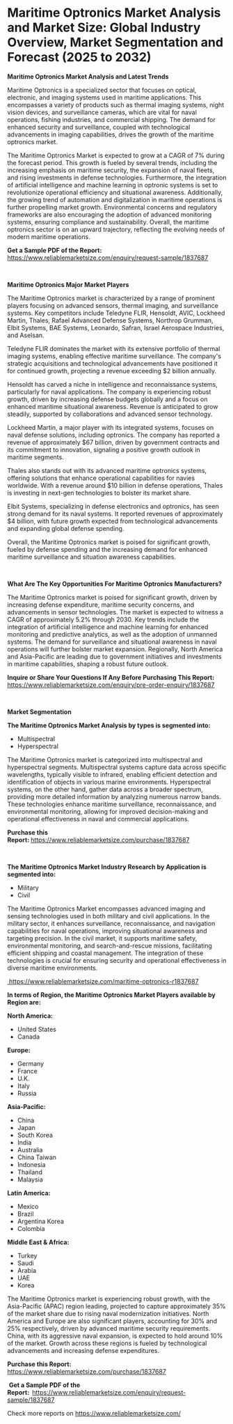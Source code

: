 <p><h1>Maritime Optronics Market Analysis and Market Size: Global Industry Overview, Market Segmentation and Forecast (2025 to 2032)</h1></p><p><strong>Maritime Optronics Market Analysis and Latest Trends</strong></p>
<p><p>Maritime Optronics is a specialized sector that focuses on optical, electronic, and imaging systems used in maritime applications. This encompasses a variety of products such as thermal imaging systems, night vision devices, and surveillance cameras, which are vital for naval operations, fishing industries, and commercial shipping. The demand for enhanced security and surveillance, coupled with technological advancements in imaging capabilities, drives the growth of the maritime optronics market.</p><p>The Maritime Optronics Market is expected to grow at a CAGR of 7% during the forecast period. This growth is fueled by several trends, including the increasing emphasis on maritime security, the expansion of naval fleets, and rising investments in defense technologies. Furthermore, the integration of artificial intelligence and machine learning in optronic systems is set to revolutionize operational efficiency and situational awareness. Additionally, the growing trend of automation and digitalization in maritime operations is further propelling market growth. Environmental concerns and regulatory frameworks are also encouraging the adoption of advanced monitoring systems, ensuring compliance and sustainability. Overall, the maritime optronics sector is on an upward trajectory, reflecting the evolving needs of modern maritime operations.</p></p>
<p><strong>Get a Sample PDF of the Report:&nbsp;</strong> <a href="https://www.reliablemarketsize.com/enquiry/request-sample/1837687?utm_campaign=3511&utm_medium=2&utm_source=Github&utm_content=ia&utm_term=12042025&utm_id=maritime-optronics">https://www.reliablemarketsize.com/enquiry/request-sample/1837687</a></p>
<p>&nbsp;</p>
<p><strong>Maritime Optronics Major Market Players</strong></p>
<p><p>The Maritime Optronics market is characterized by a range of prominent players focusing on advanced sensors, thermal imaging, and surveillance systems. Key competitors include Teledyne FLIR, Hensoldt, AVIC, Lockheed Martin, Thales, Rafael Advanced Defense Systems, Northrop Grumman, Elbit Systems, BAE Systems, Leonardo, Safran, Israel Aerospace Industries, and Aselsan.</p><p>Teledyne FLIR dominates the market with its extensive portfolio of thermal imaging systems, enabling effective maritime surveillance. The company's strategic acquisitions and technological advancements have positioned it for continued growth, projecting a revenue exceeding $2 billion annually.</p><p>Hensoldt has carved a niche in intelligence and reconnaissance systems, particularly for naval applications. The company is experiencing robust growth, driven by increasing defense budgets globally and a focus on enhanced maritime situational awareness. Revenue is anticipated to grow steadily, supported by collaborations and advanced sensor technology.</p><p>Lockheed Martin, a major player with its integrated systems, focuses on naval defense solutions, including optronics. The company has reported a revenue of approximately $67 billion, driven by government contracts and its commitment to innovation, signaling a positive growth outlook in maritime segments.</p><p>Thales also stands out with its advanced maritime optronics systems, offering solutions that enhance operational capabilities for navies worldwide. With a revenue around $10 billion in defense operations, Thales is investing in next-gen technologies to bolster its market share.</p><p>Elbit Systems, specializing in defense electronics and optronics, has seen strong demand for its naval systems. It reported revenues of approximately $4 billion, with future growth expected from technological advancements and expanding global defense spending.</p><p>Overall, the Maritime Optronics market is poised for significant growth, fueled by defense spending and the increasing demand for enhanced maritime surveillance and situation awareness capabilities.</p></p>
<p>&nbsp;</p>
<p><strong>What Are The Key Opportunities For Maritime Optronics Manufacturers?</strong></p>
<p><p>The Maritime Optronics market is poised for significant growth, driven by increasing defense expenditure, maritime security concerns, and advancements in sensor technologies. The market is expected to witness a CAGR of approximately 5.2% through 2030. Key trends include the integration of artificial intelligence and machine learning for enhanced monitoring and predictive analytics, as well as the adoption of unmanned systems. The demand for surveillance and situational awareness in naval operations will further bolster market expansion. Regionally, North America and Asia-Pacific are leading due to government initiatives and investments in maritime capabilities, shaping a robust future outlook.</p></p>
<p><strong>Inquire or Share Your Questions If Any Before Purchasing This Report:</strong> <a href="https://www.reliablemarketsize.com/enquiry/pre-order-enquiry/1837687?utm_campaign=3511&utm_medium=2&utm_source=Github&utm_content=ia&utm_term=12042025&utm_id=maritime-optronics">https://www.reliablemarketsize.com/enquiry/pre-order-enquiry/1837687</a></p>
<p>&nbsp;</p>
<p><strong>Market Segmentation</strong></p>
<p><strong>The Maritime Optronics Market Analysis by types is segmented into:</strong></p>
<p><ul><li>Multispectral</li><li>Hyperspectral</li></ul></p>
<p><p>The Maritime Optronics market is categorized into multispectral and hyperspectral segments. Multispectral systems capture data across specific wavelengths, typically visible to infrared, enabling efficient detection and identification of objects in various marine environments. Hyperspectral systems, on the other hand, gather data across a broader spectrum, providing more detailed information by analyzing numerous narrow bands. These technologies enhance maritime surveillance, reconnaissance, and environmental monitoring, allowing for improved decision-making and operational effectiveness in naval and commercial applications.</p></p>
<p><strong>Purchase this Report:&nbsp;</strong><a href="https://www.reliablemarketsize.com/purchase/1837687?utm_campaign=3511&utm_medium=2&utm_source=Github&utm_content=ia&utm_term=12042025&utm_id=maritime-optronics">https://www.reliablemarketsize.com/purchase/1837687</a></p>
<p>&nbsp;</p>
<p><strong>The Maritime Optronics Market Industry Research by Application is segmented into:</strong></p>
<p><ul><li>Military</li><li>Civil</li></ul></p>
<p><p>The Maritime Optronics Market encompasses advanced imaging and sensing technologies used in both military and civil applications. In the military sector, it enhances surveillance, reconnaissance, and navigation capabilities for naval operations, improving situational awareness and targeting precision. In the civil market, it supports maritime safety, environmental monitoring, and search-and-rescue missions, facilitating efficient shipping and coastal management. The integration of these technologies is crucial for ensuring security and operational effectiveness in diverse maritime environments.</p></p>
<p><a href="https://www.reliablemarketsize.com/maritime-optronics-r1837687?utm_campaign=3511&utm_medium=2&utm_source=Github&utm_content=ia&utm_term=12042025&utm_id=maritime-optronics">&nbsp;https://www.reliablemarketsize.com/maritime-optronics-r1837687</a></p>
<p><strong>In terms of Region, the Maritime Optronics Market Players available by Region are:</strong></p>
<p>
    <p> <strong> North America: </strong>
        <ul>
            <li>United States</li>
            <li>Canada</li>
        </ul>
        </p> 
    <p> <strong> Europe: </strong>
        <ul>
            <li>Germany</li>
            <li>France</li>
            <li>U.K.</li>
            <li>Italy</li>
            <li>Russia</li>
        </ul>
        </p> 
    <p> <strong> Asia-Pacific: </strong>
        <ul>
            <li>China</li>
            <li>Japan</li>
            <li>South Korea</li>
            <li>India</li>
            <li>Australia</li>
            <li>China Taiwan</li>
            <li>Indonesia</li>
            <li>Thailand</li>
            <li>Malaysia</li>
        </ul>
        </p> 
    <p> <strong> Latin America: </strong>
        <ul>
            <li>Mexico</li>
            <li>Brazil</li>
            <li>Argentina Korea</li>
            <li>Colombia</li>
        </ul>
        </p> 
    <p> <strong> Middle East & Africa: </strong>
        <ul>
            <li>Turkey</li>
            <li>Saudi</li>
            <li>Arabia</li>
            <li>UAE</li>
            <li>Korea</li>
        </ul>
    </p>
    </p>
<p><p>The Maritime Optronics market is experiencing robust growth, with the Asia-Pacific (APAC) region leading, projected to capture approximately 35% of the market share due to rising naval modernization initiatives. North America and Europe are also significant players, accounting for 30% and 25% respectively, driven by advanced maritime security requirements. China, with its aggressive naval expansion, is expected to hold around 10% of the market. Growth across these regions is fueled by technological advancements and increasing defense expenditures.</p></p>
<p><strong>Purchase this Report: </strong><a href="https://www.reliablemarketsize.com/purchase/1837687?utm_campaign=3511&utm_medium=2&utm_source=Github&utm_content=ia&utm_term=12042025&utm_id=maritime-optronics">https://www.reliablemarketsize.com/purchase/1837687</a></p>
<p>&nbsp;<strong>Get a Sample PDF of the Report:&nbsp;&nbsp;</strong><a href="https://www.reliablemarketsize.com/enquiry/request-sample/1837687?utm_campaign=3511&utm_medium=2&utm_source=Github&utm_content=ia&utm_term=12042025&utm_id=maritime-optronics">https://www.reliablemarketsize.com/enquiry/request-sample/1837687</a></p>
<p><strong></strong></p>
<p>Check more reports on <a href="https://www.reliablemarketsize.com/?utm_campaign=3511&utm_medium=2&utm_source=Github&utm_content=ia&utm_term=12042025&utm_id=maritime-optronics">https://www.reliablemarketsize.com/</a></p>